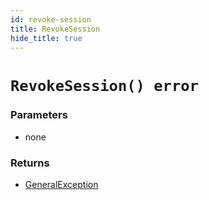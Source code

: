 ```yaml
---
id: revoke-session
title: RevokeSession
hide_title: true
---
```


# `RevokeSession() error`

### Parameters
- none

### Returns
- [GeneralException](../error-handling/general-error)